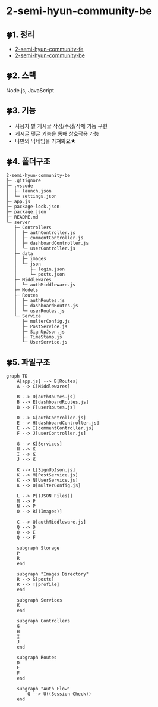 # 2-semi-hyun-community-be
## 🍀1. 정리
- [2-semi-hyun-community-fe](https://github.com/100-hours-a-week/2-semi-hyun-community-fe)
- [2-semi-hyun-community-be](https://github.com/100-hours-a-week/2-semi-hyun-community-be)

## 🍀2. 스택
Node.js, JavaScript

## 🍀3. 기능
- 사용자 별 게시글 작성/수정/삭제 기능 구현
- 게시글 댓글 기능을 통해 상호작용 가능
- 나만의 닉네임을 가져봐요★
  
## 🍀4. 폴더구조
```
2-semi-hyun-community-be
├─ .gitignore
├─ .vscode
│  ├─ launch.json
│  └─ settings.json
├─ app.js
├─ package-lock.json
├─ package.json
├─ README.md
└─ server
   ├─ Controllers
   │  ├─ authController.js
   │  ├─ commentController.js
   │  ├─ dashboardController.js
   │  └─ userController.js
   ├─ data
   │  ├─ images
   │  └─ json
   │     ├─ login.json
   │     └─ posts.json
   ├─ Middlewares
   │  └─ authMiddleware.js
   ├─ Models
   ├─ Routes
   │  ├─ authRoutes.js
   │  ├─ dashboardRoutes.js
   │  └─ userRoutes.js
   └─ Service
      ├─ multerConfig.js
      ├─ PostService.js
      ├─ SignUpJson.js
      ├─ TimeStamp.js
      └─ UserService.js

```

## 🍀5. 파일구조
```mermaid
graph TD
    A[app.js] --> B[Routes]
    A --> C[Middlewares]
    
    B --> D[authRoutes.js]
    B --> E[dashboardRoutes.js] 
    B --> F[userRoutes.js]
    
    D --> G[authController.js]
    E --> H[dashboardController.js]
    E --> I[commentController.js]
    F --> J[userController.js]
    
    G --> K[Services]
    H --> K
    I --> K
    J --> K
    
    K --> L[SignUpJson.js]
    K --> M[PostService.js]
    K --> N[UserService.js]
    K --> O[multerConfig.js]
    
    L --> P[(JSON Files)]
    M --> P
    N --> P
    O --> R[(Images)]
    
    C --> Q[authMiddleware.js]
    Q --> D
    Q --> E
    Q --> F
    
    subgraph Storage
    P
    R
    end
    
    subgraph "Images Directory"
    R --> S[posts]
    R --> T[profile]
    end
    
    subgraph Services
    K
    end
    
    subgraph Controllers
    G
    H 
    I
    J
    end
    
    subgraph Routes
    D
    E
    F
    end

    subgraph "Auth Flow"
        Q --> U((Session Check))
    end

```
